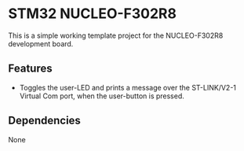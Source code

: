 # STM32 NUCLEO-F302R8

This is a simple working template project for the NUCLEO-F302R8 development board.

## Features
* Toggles the user-LED and prints a message over the ST-LINK/V2-1 Virtual Com port, when the user-button is pressed.

## Dependencies
None
